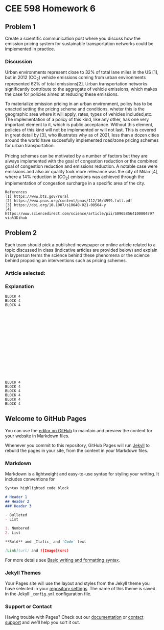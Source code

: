 # CEE 598 Homework 6

## Problem 1
Create a scientific communication post where you discuss how the emission pricing system for sustainable transportation networks could be implemented in practice.

### Discussion


Urban environments represent close to 32% of total lane miles in the US [1], but in 2012 (CO<sub>2</sub>) vehicle emissions coming from urban environments represented 62% of total emissions[2]. Urban transportation networks significantly contribute to the aggregate of vehicle emissions, which makes the case for policies aimed at reducing these emissions.<br/>

To materialize emission pricing in an urban environment, policy has to be enacted setting the pricing scheme and conditions, wheter this is the geographic area where it will apply, rates, types of vehicles included,etc. The implementation of a policy of this kind, like any other, has one very important element to it, which is public acceptance. Without this element, policies of this kind will not be implemented or will not last. This is covered in great detail by [3], who illustrates why as of 2021, less than a dozen cities around the world have succesfully implemented road/zone pricing schemes for urban transportation.<br/>
<br/>
Pricing schemes can be motivated by a number of factors but they are always implemented with the goal of congestion reduction or the combined goal of congestion reduction and emissions reduction. A notable case were emissions and also air quality took more relevance was the city of Milan [4], where a 14% reduction in (CO<sub>2</sub>) emissions was achieved through the implementation of congestion surcharge in a specific area of the city.







```
References
[1] https://www.bts.gov/rural
[2] https://www.pnas.org/content/pnas/112/16/4999.full.pdf
[3] https://doi.org/10.1007/s10640-021-00564-y
[4] https://www.sciencedirect.com/science/article/pii/S0965856410000479?via%3Dihub
```


## Problem 2
Each team should pick a published newspaper or online article related to a topic discussed in class (indicative articles are provided below) and explain in layperson terms the science behind these phenomena or the science behind proposing an interventions such as pricing schemes.

### Article selected:

### Explanation

```
BLOCK 4
BLOCK 4
BLOCK 4

















BLOCK 4
BLOCK 4
BLOCK 4
BLOCK 4
BLOCK 4
BLOCK 4
```




## Welcome to GitHub Pages

You can use the [editor on GitHub](https://github.com/jrond994/jrond994.github.io/edit/main/README.md) to maintain and preview the content for your website in Markdown files.

Whenever you commit to this repository, GitHub Pages will run [Jekyll](https://jekyllrb.com/) to rebuild the pages in your site, from the content in your Markdown files.

### Markdown

Markdown is a lightweight and easy-to-use syntax for styling your writing. It includes conventions for

```markdown
Syntax highlighted code block

# Header 1
## Header 2
### Header 3

- Bulleted
- List

1. Numbered
2. List

**Bold** and _Italic_ and `Code` text

[Link](url) and ![Image](src)
```

For more details see [Basic writing and formatting syntax](https://docs.github.com/en/github/writing-on-github/getting-started-with-writing-and-formatting-on-github/basic-writing-and-formatting-syntax).

### Jekyll Themes

Your Pages site will use the layout and styles from the Jekyll theme you have selected in your [repository settings](https://github.com/jrond994/jrond994.github.io/settings/pages). The name of this theme is saved in the Jekyll `_config.yml` configuration file.

### Support or Contact

Having trouble with Pages? Check out our [documentation](https://docs.github.com/categories/github-pages-basics/) or [contact support](https://support.github.com/contact) and we’ll help you sort it out.
